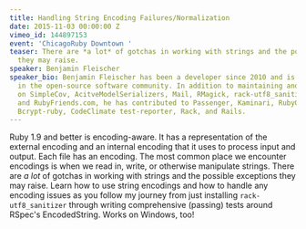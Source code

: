 ```yaml
---
title: Handling String Encoding Failures/Normalizat­­­i­­on
date: 2015-11-03 00:00:00 Z
vimeo_id: 144897153
event: 'ChicagoRuby Downtown '
teaser: There are *a lot* of gotchas in working with strings and the possible exceptions
  they may raise.
speaker: Benjamin Fleischer
speaker_bio: Benjamin Fleischer has been a developer since 2010 and is quite active
  in the open-source software community. In addition to maintaining and collaborating
  on SimpleCov, AcitveModelSerializers, Mail, RMagick, rack-utf8_sanitizer, Acts-As-Taggable-On,
  and RubyFriends.com, he has contributed to Passenger, Kaminari, RubyGems, Homebrew,
  Bcrypt-ruby, CodeClimate test-reporter, Rack, and Rails.
---
```


Ruby 1.9 and better is encoding-aware. It has a representation of the external encoding and an internal encoding that it uses to process input and output. Each file has an encoding. The most common place we encounter encodings is when we read in, write, or otherwise manipulate strings. There are *a lot* of gotchas in working with strings and the possible exceptions they may raise. Learn how to use string encodings and how to handle any encoding issues as you follow my journey from just installing `rack-utf8_sanitizer` through writing comprehensive (passing) tests around RSpec's EncodedString. Works on Windows, too!
